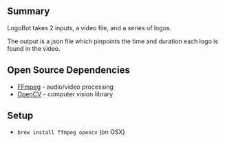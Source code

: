 ## Summary

LogoBot takes 2 inputs, a video file, and a series of logos.

The output is a json file which pinpoints the time and duration each logo is found in the video.

## Open Source Dependencies

* [FFmpeg](https://www.ffmpeg.org/) - audio/video processing
* [OpenCV](https://opencv.org/) - computer vision library

## Setup

* `brew install ffmpeg opencv` (on OSX)